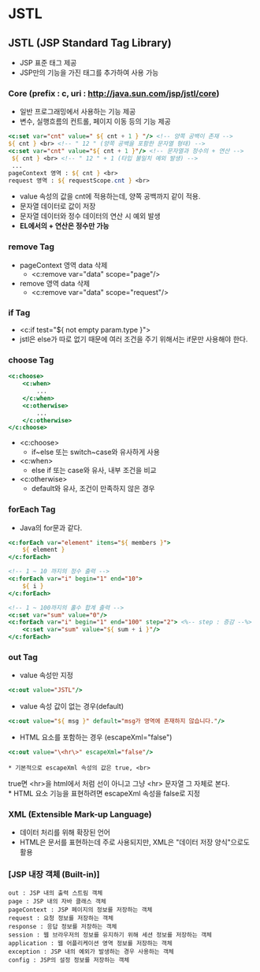 # JSTL
## JSTL (JSP Standard Tag Library)
- JSP 표준 태그 제공
- JSP만의 기능을 가진 태그를 추가하여 사용 가능

### Core (prefix : c, uri : http://java.sun.com/jsp/jstl/core)
- 일반 프로그래밍에서 사용하는 기능 제공
- 변수, 실행흐름의 컨트롤, 페이지 이동 등의 기능 제공

```jsp
<c:set var="cnt" value=" ${ cnt + 1 } "/> <!-- 양쪽 공백이 존재 -->
${ cnt } <br> <!-- " 12 " (양쪽 공백을 포함한 문자열 형태) -->
<c:set var="cnt" value="${ cnt + 1 }"/> <!-- 문자열과 정수의 + 연산 -->
 ${ cnt } <br> <!-- " 12 " + 1 (타입 불일치 예외 발생) -->
 ...
pageContext 영역 : ${ cnt } <br>
request 영역 : ${ requestScope.cnt } <br>
```

- value 속성의 값을 cnt에 적용하는데, 양쪽 공백까지 같이 적용.
- 문자열 데이터로 값이 저장
- 문자열 데이터와 정수 데이터의 연산 시 예외 발생
- <b>EL에서의 + 연산은 정수만 가능</b>

### remove Tag
- pageContext 영역 data 삭제
    * <c:remove var="data" scope="page"/>
- remove 영역 data 삭제 
    * <c:remove var="data" scope="request"/>

### if Tag
- <c:if test="${ not empty param.type }">
- jstl은 else가 따로 없기 때문에 여러 조건을 주기 위해서는 if문만 사용해야 한다.

### choose Tag
```jsp
<c:choose>
    <c:when>
        ...
    </c:when>
    <c:otherwise>
        ...
    </c:otherwise>
</c:choose>
```
- <c:choose>
    * if~else 또는 switch~case와 유사하게 사용
- <c:when>
    *  else if 또는 case와 유사, 내부 조건을 비교
- <c:otherwise>
    *  default와 유사, 조건이 만족하지 않은 경우

### forEach Tag
- Java의 for문과 같다.

```jsp
<c:forEach var="element" items="${ members }">
	${ element }
</c:forEach>

<!-- 1 ~ 10 까지의 정수 출력 -->	
<c:forEach var="i" begin="1" end="10">
	${ i }
</c:forEach>

<!-- 1 ~ 100까지의 홀수 합계 출력 -->
<c:set var="sum" value="0"/>
<c:forEach var="i" begin="1" end="100" step="2"> <%-- step : 증감 --%>
	<c:set var="sum" value="${ sum + i }"/>
</c:forEach>
```

### out Tag
- value 속성만 지정

```jsp
<c:out value="JSTL"/>
```

- value 속성 값이 없는 경우(default) 

```jsp
<c:out value="${ msg }" default="msg가 영역에 존재하지 않습니다."/>
```

- HTML 요소를 포함하는 경우 (escapeXml="false")

```jsp
<c:out value="\<hr\>" escapeXml="false"/>
```

    * 기본적으로 escapeXml 속성의 값은 true, <br>
  true면 \<hr\>을 html에서 처럼 선이 아니고 그냥 \<hr\> 문자열 그 자체로 본다.<br>
    * HTML 요소 기능을 표현하려면 escapeXml 속성을 false로 지정
		
### XML (Extensible Mark-up Language)
- 데이터 처리를 위해 확장된 언어
- HTML은 문서를 표현하는데 주로 사용되지만, XML은 "데이터 저장 양식"으로도 활용


### [JSP 내장 객체 (Built-in)]
	out : JSP 내의 출력 스트림 객체
	page : JSP 내의 자바 클래스 객체
	pageContext : JSP 페이지의 정보를 저장하는 객체
	request : 요청 정보를 저장하는 객체
	response : 응답 정보를 저장하는 객체
	session : 웹 브라우저의 정보를 유지하기 위해 세션 정보를 저장하는 객체
	application : 웹 어플리케이션 영역 정보를 저장하는 객체 
	exception : JSP 내의 예외가 발생하는 경우 사용하는 객체
	config : JSP의 설정 정보를 저장하는 객체
